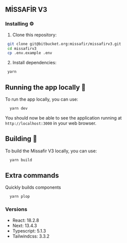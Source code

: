 ## MİSSAFİR V3

### Installing ⚙️

1. Clone this repository:

```bash
 git clone git@bitbucket.org:missafir/missafirv3.git
 cd missafirv3
 cp .env.example .env
```

2. Install dependencies:

```bash
 yarn
```

## Running the app locally 🚀

To run the app locally, you can use:

```bash
  yarn dev
```

You should now be able to see the application running at `http://localhost:3000`
in your web browser.

## Building 🔨

To build the Missafir V3 locally, you can use:

```bash
  yarn build
```

## Extra commands

Quickly builds components

```bash
  yarn plop
```

### Versions

- React: 18.2.8
- Next: 13.4.3
- Typescript: 5.1.3
- Tailwindcss: 3.3.2
